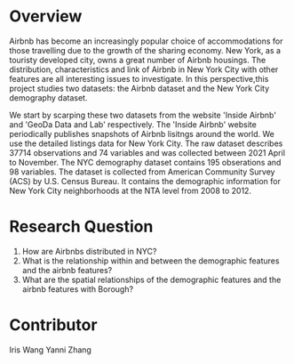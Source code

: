 # Overview
Airbnb has become an increasingly popular choice of accommodations for those travelling due to the growth of the sharing economy. New York, as a touristy developed city, owns a great number of Airbnb housings. The distribution, characteristics and link of Airbnb in New York City with other features are all interesting issues to investigate. In this perspective,this project studies two datasets: the Airbnb dataset and the New York City demography dataset.

We start by scarping these two datasets from the website 'Inside Airbnb' and 'GeoDa Data and Lab' respectively. The 'Inside Airbnb' website periodically publishes snapshots of Airbnb lisitngs around the world. We use the detailed listings data for New York City. The raw dataset describes 37714 observations and 74 variables and was collected between 2021 April to November. The NYC demography dataset contains 195 obserations and 98 variables. The dataset is collected from American Community Survey (ACS) by U.S. Census Bureau. It contains the demographic information for New York City neighborhoods at the NTA level from 2008 to 2012.

# Research Question 
1. How are Airbnbs distributed in NYC?
2. What is the relationship within and between the demographic features and the airbnb features?
3. What are the spatial relationships of the demographic features and the airbnb features with Borough?

# Contributor
Iris Wang
Yanni Zhang
